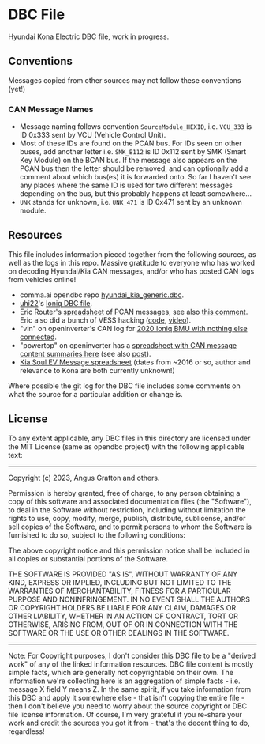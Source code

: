 # DBC File

Hyundai Kona Electric DBC file, work in progress.

## Conventions

Messages copied from other sources may not follow these conventions (yet!)

### CAN Message Names

* Message naming follows convention `SourceModule_HEXID`, i.e. `VCU_333` is ID 0x333 sent by VCU (Vehicle Control Unit).
* Most of these IDs are found on the PCAN bus. For IDs seen on other buses, add another letter i.e. `SMK_B112` is ID 0x112 sent by SMK (Smart Key Module) on the BCAN bus. If the message also appears on the PCAN bus then the letter should be removed, and can optionally add a comment about which bus(es) it is forwarded onto. So far I haven't see any places where the same ID is used for two different messages depending on the bus, but this probably happens at least somewhere...
* `UNK` stands for unknown, i.e. `UNK_471` is ID 0x471 sent by an unknown module.

## Resources

This file includes information pieced together from the following sources, as well as the logs in this repo. Massive gratitude to everyone who has worked on decoding Hyundai/Kia CAN messages, and/or who has posted CAN logs from vehicles online!

* comma.ai opendbc repo [hyundai_kia_generic.dbc](https://github.com/commaai/opendbc/blob/master/hyundai_kia_generic.dbc).
* [uhi22](https://openinverter.org/forum/memberlist.php?mode=viewprofile&u=1960)'s [Ioniq DBC file](https://github.com/uhi22/IoniqMotorCAN/tree/master/Traces).
* Eric Router's [spreadsheet](https://docs.google.com/spreadsheets/d/1nDxmM4uLwufTUaGpi_X94d79ptCv5niia4NZ-SJZmJ8/edit#gid=0) of PCAN messages, see also [this comment](https://www.reddit.com/r/CarHacking/comments/llooxp/comment/gnr0prk/). Eric also did a bunch of VESS hacking ([code](https://github.com/ereuter/vess), [video](https://www.youtube.com/watch?v=OLT1aKdpYhs)).
* "vin" on openinverter's CAN log for [2020 Ioniq BMU with nothing else connected](https://openinverter.org/forum/viewtopic.php?p=45544#p45544).
* "powertop" on openinverter has a [spreadsheet with CAN message content summaries here](https://docs.google.com/spreadsheets/d/1dbOT9I-Aj7lU7yCiJDpXERjYRVOL_M1Tm2QFgmyYt4Y/edit#gid=0) (see also [post](https://openinverter.org/forum/viewtopic.php?p=54257#p54257)).
* [Kia Soul EV Message spreadsheet](https://docs.google.com/spreadsheets/d/1YYlZ-IcTQlz-LzaYkHO-7a4SFM8QYs2BGNXiSU5_EwI/edit#gid=0) (dates from ~2016 or so, author and relevance to Kona are both currently unknown!)

Where possible the git log for the DBC file includes some comments on what the source for a particular addition or change is.

## License

To any extent applicable, any DBC files in this directory are licensed under the MIT License (same as opendbc project) with the following applicable text:

---

Copyright (c) 2023, Angus Gratton and others.

Permission is hereby granted, free of charge, to any person obtaining a copy of this software and associated documentation files (the "Software"), to deal in the Software without restriction, including without limitation the rights to use, copy, modify, merge, publish, distribute, sublicense, and/or sell copies of the Software, and to permit persons to whom the Software is furnished to do so, subject to the following conditions:

The above copyright notice and this permission notice shall be included in all copies or substantial portions of the Software.

THE SOFTWARE IS PROVIDED "AS IS", WITHOUT WARRANTY OF ANY KIND, EXPRESS OR IMPLIED, INCLUDING BUT NOT LIMITED TO THE WARRANTIES OF MERCHANTABILITY, FITNESS FOR A PARTICULAR PURPOSE AND NONINFRINGEMENT. IN NO EVENT SHALL THE AUTHORS OR COPYRIGHT HOLDERS BE LIABLE FOR ANY CLAIM, DAMAGES OR OTHER LIABILITY, WHETHER IN AN ACTION OF CONTRACT, TORT OR OTHERWISE, ARISING FROM, OUT OF OR IN CONNECTION WITH THE SOFTWARE OR THE USE OR OTHER DEALINGS IN THE SOFTWARE.

---

Note: For Copyright purposes, I don't consider this DBC file to be a "derived work" of any of the linked information resources. DBC file content is mostly simple facts, which are generally not copyrightable on their own. The information we're collecting here is an aggregation of simple facts  - i.e. message X field Y means Z. In the same spirit, if you take information from this DBC and apply it somewhere else - that isn't copying the entire file - then I don't believe you need to worry about the source copyright or DBC file license information. Of course, I'm very grateful if you re-share your work and credit the sources you got it from - that's the decent thing to do, regardless!
